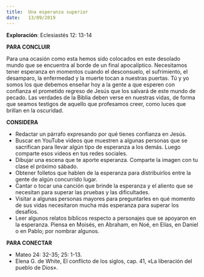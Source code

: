 ```yaml
---
title:  Una esperanza superior
date:   13/09/2019
---
```


**Exploración**: Eclesiastés 12: 13-14 

**PARA CONCLUIR** 

Para una ocasión como esta hemos sido colocados en este desolado mundo que se encuentra al borde de un final apocalíptico. Necesitamos tener esperanza en momentos cuando el desconsuelo, el sufrimiento, el desamparo, la enfermedad y la muerte tocan a nuestras puertas. Tú y yo somos los que debemos enseñar hoy a la gente a que esperen con confianza el prometido regreso de Jesús que los salvará de este mundo de pecado. Las verdades de la Biblia deben verse en nuestras vidas, de forma que seamos testigos de aquello que profesamos creer, como luces que brillan en la oscuridad. 

**CONSIDERA** 

- Redactar un párrafo expresando por qué tienes confianza en Jesús.
- Buscar en YouTube videos que muestren a algunas personas que se sacrifican para llevar algún tipo de esperanza a los demás. Luego comparte esos videos en tus redes sociales.
- Dibujar una escena que te aporte esperanza. Comparte la imagen con tu clase el próximo sábado.
- Obtener folletos que hablen de la esperanza para distribuirlos entre la gente de algún concurrido lugar.
- Cantar o tocar una canción que brinde la esperanza y el aliento que se necesitan para superar las pruebas y las dificultades.
- Visitar a algunas personas mayores para preguntarles en qué momento de sus vidas necesitaron mucha más esperanza para superar los desafíos.
- Leer algunos relatos bíblicos respecto a personajes que se apoyaron en la esperanza. Piensa en Moisés, en Abraham, en Noé, en Elías, en Daniel o en Pablo; por nombrar algunos.

**PARA CONECTAR**

- Mateo 24: 32-35; 25: 1-13. 
- Elena G. de White, El conflicto de los siglos, cap. 41, «La liberación del pueblo de Dios».